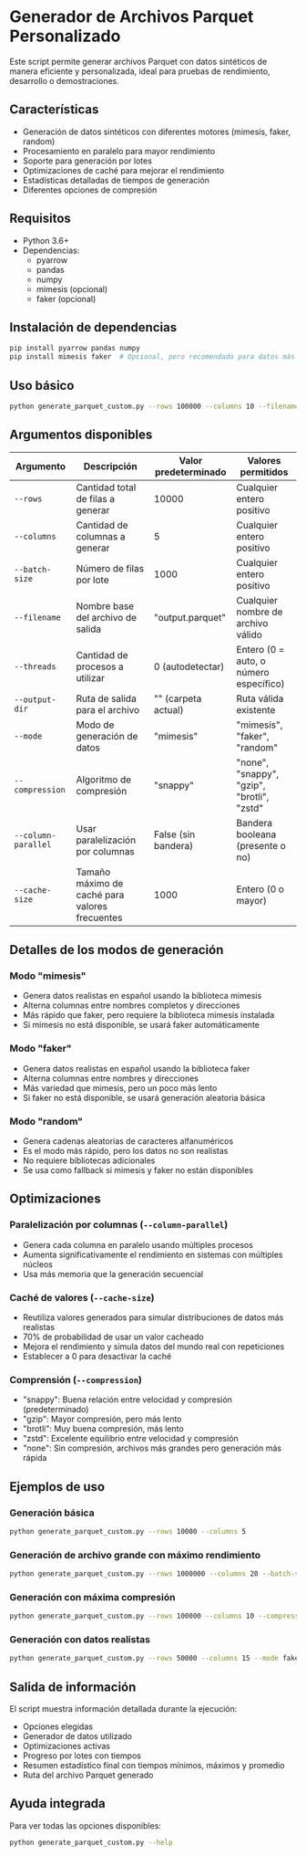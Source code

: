 # Generador de Archivos Parquet Personalizado

Este script permite generar archivos Parquet con datos sintéticos de manera eficiente y personalizada, ideal para pruebas de rendimiento, desarrollo o demostraciones.

## Características

- Generación de datos sintéticos con diferentes motores (mimesis, faker, random)
- Procesamiento en paralelo para mayor rendimiento
- Soporte para generación por lotes
- Optimizaciones de caché para mejorar el rendimiento
- Estadísticas detalladas de tiempos de generación
- Diferentes opciones de compresión

## Requisitos

- Python 3.6+
- Dependencias:
  - pyarrow
  - pandas
  - numpy
  - mimesis (opcional)
  - faker (opcional)

## Instalación de dependencias

```bash
pip install pyarrow pandas numpy
pip install mimesis faker  # Opcional, pero recomendado para datos más realistas
```

## Uso básico

```bash
python generate_parquet_custom.py --rows 100000 --columns 10 --filename datos.parquet
```

## Argumentos disponibles

| Argumento | Descripción | Valor predeterminado | Valores permitidos |
|-----------|-------------|----------------------|-------------------|
| `--rows` | Cantidad total de filas a generar | 10000 | Cualquier entero positivo |
| `--columns` | Cantidad de columnas a generar | 5 | Cualquier entero positivo |
| `--batch-size` | Número de filas por lote | 1000 | Cualquier entero positivo |
| `--filename` | Nombre base del archivo de salida | "output.parquet" | Cualquier nombre de archivo válido |
| `--threads` | Cantidad de procesos a utilizar | 0 (autodetectar) | Entero (0 = auto, o número específico) |
| `--output-dir` | Ruta de salida para el archivo | "" (carpeta actual) | Ruta válida existente |
| `--mode` | Modo de generación de datos | "mimesis" | "mimesis", "faker", "random" |
| `--compression` | Algoritmo de compresión | "snappy" | "none", "snappy", "gzip", "brotli", "zstd" |
| `--column-parallel` | Usar paralelización por columnas | False (sin bandera) | Bandera booleana (presente o no) |
| `--cache-size` | Tamaño máximo de caché para valores frecuentes | 1000 | Entero (0 o mayor) |

## Detalles de los modos de generación

### Modo "mimesis"
- Genera datos realistas en español usando la biblioteca mimesis
- Alterna columnas entre nombres completos y direcciones
- Más rápido que faker, pero requiere la biblioteca mimesis instalada
- Si mimesis no está disponible, se usará faker automáticamente

### Modo "faker"
- Genera datos realistas en español usando la biblioteca faker
- Alterna columnas entre nombres y direcciones
- Más variedad que mimesis, pero un poco más lento
- Si faker no está disponible, se usará generación aleatoria básica

### Modo "random"
- Genera cadenas aleatorias de caracteres alfanuméricos
- Es el modo más rápido, pero los datos no son realistas
- No requiere bibliotecas adicionales
- Se usa como fallback si mimesis y faker no están disponibles

## Optimizaciones

### Paralelización por columnas (`--column-parallel`)
- Genera cada columna en paralelo usando múltiples procesos
- Aumenta significativamente el rendimiento en sistemas con múltiples núcleos
- Usa más memoria que la generación secuencial

### Caché de valores (`--cache-size`)
- Reutiliza valores generados para simular distribuciones de datos más realistas
- 70% de probabilidad de usar un valor cacheado
- Mejora el rendimiento y simula datos del mundo real con repeticiones
- Establecer a 0 para desactivar la caché

### Comprensión (`--compression`)
- "snappy": Buena relación entre velocidad y compresión (predeterminado)
- "gzip": Mayor compresión, pero más lento
- "brotli": Muy buena compresión, más lento
- "zstd": Excelente equilibrio entre velocidad y compresión
- "none": Sin compresión, archivos más grandes pero generación más rápida

## Ejemplos de uso

### Generación básica
```bash
python generate_parquet_custom.py --rows 10000 --columns 5
```

### Generación de archivo grande con máximo rendimiento
```bash
python generate_parquet_custom.py --rows 1000000 --columns 20 --batch-size 50000 --mode random --compression none --column-parallel
```

### Generación con máxima compresión
```bash
python generate_parquet_custom.py --rows 100000 --columns 10 --compression gzip
```

### Generación con datos realistas
```bash
python generate_parquet_custom.py --rows 50000 --columns 15 --mode faker --column-parallel --cache-size 5000
```

## Salida de información

El script muestra información detallada durante la ejecución:
- Opciones elegidas
- Generador de datos utilizado
- Optimizaciones activas
- Progreso por lotes con tiempos
- Resumen estadístico final con tiempos mínimos, máximos y promedio
- Ruta del archivo Parquet generado

## Ayuda integrada

Para ver todas las opciones disponibles:
```bash
python generate_parquet_custom.py --help
```
